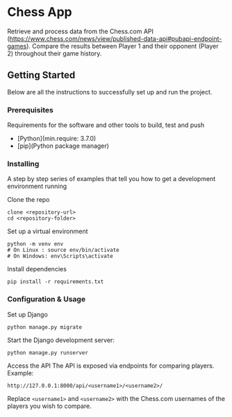# Chess App

Retrieve and process data from the Chess.com API (https://www.chess.com/news/view/published-data-api#pubapi-endpoint-games).
Compare the results between Player 1 and their opponent (Player 2) throughout their game history.

## Getting Started

Below are all the instructions to successfully set up and run the project.

### Prerequisites

Requirements for the software and other tools to build, test and push 
- [Python](min.require: 3.7.0)
- [pip](Python package manager)

### Installing

A step by step series of examples that tell you how to get a development
environment running

Clone the repo

    clone <repository-url> 
    cd <repository-folder>

Set up a virtual environment

    python -m venv env
    # On Linux : source env/bin/activate 
    # On Windows: env\Scripts\activate

Install dependencies

    pip install -r requirements.txt
    
### Configuration & Usage

Set up Django

```
python manage.py migrate
```

Start the Django development server:

```
python manage.py runserver
```

Access the API
The API is exposed via endpoints for comparing players. Example:
```
http://127.0.0.1:8000/api/<username1>/<username2>/
```
Replace `<username1>` and `<username2>` with the Chess.com usernames of the players you wish to compare.
